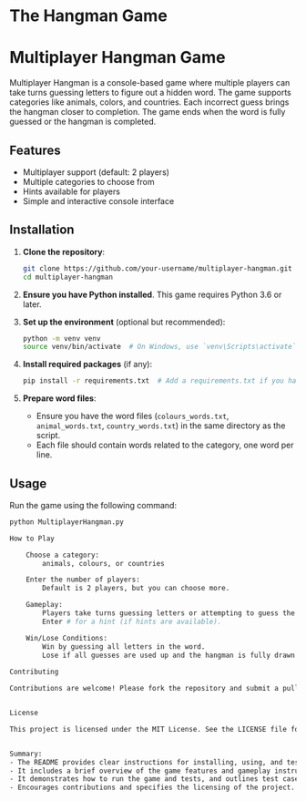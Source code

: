 # The Hangman Game
# Multiplayer Hangman Game

Multiplayer Hangman is a console-based game where multiple players can take turns guessing letters to figure out a hidden word. The game supports categories like animals, colors, and countries. Each incorrect guess brings the hangman closer to completion. The game ends when the word is fully guessed or the hangman is completed.

## Features

- Multiplayer support (default: 2 players)
- Multiple categories to choose from
- Hints available for players
- Simple and interactive console interface

## Installation

1. **Clone the repository**:
    ```bash
    git clone https://github.com/your-username/multiplayer-hangman.git
    cd multiplayer-hangman
    ```

2. **Ensure you have Python installed**. This game requires Python 3.6 or later.

3. **Set up the environment** (optional but recommended):
    ```bash
    python -m venv venv
    source venv/bin/activate  # On Windows, use `venv\Scripts\activate`
    ```

4. **Install required packages** (if any):
    ```bash
    pip install -r requirements.txt  # Add a requirements.txt if you have any dependencies
    ```

5. **Prepare word files**:
    - Ensure you have the word files (`colours_words.txt`, `animal_words.txt`, `country_words.txt`) in the same directory as the script.
    - Each file should contain words related to the category, one word per line.

## Usage

Run the game using the following command:
```bash
python MultiplayerHangman.py

How to Play

    Choose a category:
        animals, colours, or countries

    Enter the number of players:
        Default is 2 players, but you can choose more.

    Gameplay:
        Players take turns guessing letters or attempting to guess the entire word.
        Enter # for a hint (if hints are available).

    Win/Lose Conditions:
        Win by guessing all letters in the word.
        Lose if all guesses are used up and the hangman is fully drawn.
    
Contributing

Contributions are welcome! Please fork the repository and submit a pull request.


License

This project is licensed under the MIT License. See the LICENSE file for details.


Summary:
- The README provides clear instructions for installing, using, and testing the Multiplayer Hangman game.
- It includes a brief overview of the game features and gameplay instructions.
- It demonstrates how to run the game and tests, and outlines test cases with example code.
- Encourages contributions and specifies the licensing of the project.

